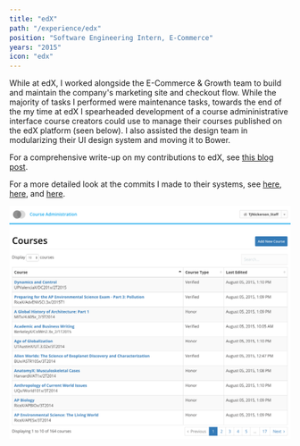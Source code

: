 ```yaml
---
title: "edX"
path: "/experience/edx"
position: "Software Engineering Intern, E-Commerce"
years: "2015"
icon: "edx"
---
```


While at edX, I worked alongside the E-Commerce & Growth team to build and maintain the company's marketing site and checkout flow. While the majority of tasks I performed were maintenance tasks, towards the end of the my time at edX I spearheaded development of a course admininistrative interface course creators could use to manage their courses published on the edX platform (seen below). I also assisted the design team in modularizing their UI design system and moving it to Bower.

For a comprehensive write-up on my contributions to edX, see [this blog post](https://open.edx.org/blog/intern-spotlight-tyler-nickerson).

For a more detailed look at the commits I made to their systems, see [here](https://github.com/edx/ecommerce/pulls?q=is%3Apr+author%3ANickersoft+is%3Aclosed), [here](https://github.com/edx/edx-platform/pulls?q=is%3Apr+author%3ANickersoft+is%3Aclosed), and [here](https://github.com/edx/ux-pattern-library/pulls?q=is%3Apr+author%3ANickersoft+is%3Aclosed).

![edX Course Admin Tool](../../images/pics/edx-1.png "The edX Course Admin Tool, mid 2015")
